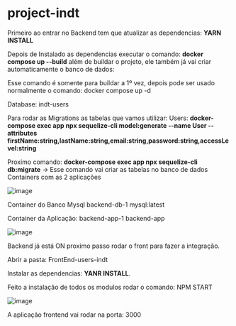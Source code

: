 # project-indt

Primeiro ao entrar no Backend tem que atualizar as dependencias: **YARN INSTALL**

Depois de Instalado as dependencias executar o comando: **docker compose up --build** além de buildar o projeto, ele também já vai criar automaticamente o banco de dados: 

Esse comando é somente para buildar a 1º vez, depois pode ser usado normalmente o comando: docker compose up -d

Database: indt-users

Para rodar as Migrations as tabelas que vamos utilizar: Users: **docker-compose exec app npx sequelize-cli model:generate --name User --attributes firstName:string,lastName:string,email:string,password:string,accessLevel:string**

Proximo comando: **docker-compose exec app npx sequelize-cli db:migrate** -> Esse comando vai criar as tabelas no banco de dados
Containers com as 2 aplicações 

![image](https://github.com/arlansonic/project-indt/assets/33867391/01415ee3-6235-4fe7-bd67-f2a0418bfc20)

Container do Banco Mysql
backend-db-1
mysql:latest

Container da Aplicação: 
backend-app-1
backend-app

![image](https://github.com/arlansonic/project-indt/assets/33867391/75234945-f6ce-4b0c-ad88-fbdbc2fe6ec0)

Backend já está ON proximo passo rodar o front para fazer a integração. 

Abrir a pasta: FrontEnd-users-indt

Instalar as dependencias: **YANR INSTALL**. 

Feito a instalação de todos os modulos rodar o comando: NPM START

![image](https://github.com/arlansonic/project-indt/assets/33867391/dbffbeed-2f0f-402b-8e6c-f5b3f5d9e0fb)

A aplicação frontend vai rodar na porta: 3000



